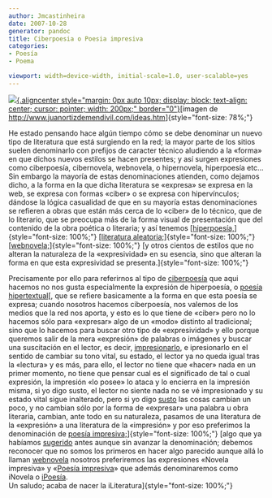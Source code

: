 ```yaml
---
author: Jmcastinheira
date: 2007-10-28
generator: pandoc
title: Ciberpoesia o Poesia impresiva
categories:
- Poesía
- Poema

viewport: width=device-width, initial-scale=1.0, user-scalable=yes
---
```


[![](http://www.juanortizdemendivil.com/poesia.jpg){.aligncenter
style="margin: 0px auto 10px; display: block; text-align: center; cursor: pointer; width: 200px;"
border="0"}](http://www.juanortizdemendivil.com/poesia.jpg)[imagen de
<http://www.juanortizdemendivil.com/ideas.htm>]{style="font-size: 78%;"}

He estado pensando hace algún tiempo cómo se debe denominar un nuevo
tipo de literatura que está surgiendo en la red; la mayor parte de los
sitios suelen denominarlo con prefijos de caracter técnico aludiendo a
la «forma» en que dichos nuevos estilos se hacen presentes; y así surgen
expresiones como ciberpoesía, cibernovela, webnovela, o hipernovela,
hiperpoesía etc... Sin embargo la mayoría de estas denominaciones
atienden, como dejamos dicho, a la forma en la que dicha literatura se
«expresa» se expresa en la web, se expresa con formas «ciber» o se
expresa con hipervínculos; dándose la lógica casualidad de que en su
mayoría estas denominaciones se refieren a obras que están más cerca de
lo «ciber» de lo técnico, que de lo literario, que se preocupa más de la
forma visual de presentación que del contenido de la obra poética o
literaria; y así tenemos
[[hiperpoesía,](http://lorealenelespejo.blogspot.com/2007/09/bitcoras-hiperpoticas.html)]{style="font-size: 100%;"}
[[literatura aleatoria;](http://moebio.com/santiago/bacterias)]{style="font-size: 100%;"}
[[webnovela;](http://www.google.es/search?q=webnovela&ie=utf-8&oe=utf-8&aq=t&rls=org.mozilla:es-ES:official&client=firefox-a)]{style="font-size: 100%;"}
[y otros cientos de estilos que no alteran la naturaleza de la
«expresividad» en su esencia, sino que alteran la forma en que esta
expresividad se presenta.]{style="font-size: 100%;"}

Precisamente por ello para referirnos al tipo de
[ciberpoesía](http://es.wikipedia.org/wiki/Ciberpoes%C3%ADa) que aqui
hacemos no nos gusta especialmente la expresión de hiperpoesía, o
[poesía hipertextual](http://www.deli.deusto.es/Directory/edp/ref/Links/Carmen)[,
que se refiere basicamente a la forma en que esta poesía se expresa;
cuando nosotros hacemos ciberpoesía, nos valemos de los medios que la
red nos aporta, y esto es lo que tiene de «ciber» pero no lo hacemos
sólo para «expresar» algo de un «modo» distinto al tradicional; sino que
lo hacemos para buscar otro tipo de «expresividad» y ello porque
queremos salir de la mera «expresión» de palabras o imágenes y buscar
una suscitación en el lector, es decir,
[impresionarlo](http://www.ensayistas.org/antologia/XXE/zubiri/zubiri4.htm),
e ipresionarlo en el sentido de cambiar su tono vital, su estado, el
lector ya no queda igual tras la «lectura» y es más, para ello, el
lector no tiene que «hacer» nada en un primer momento, no tiene que
pensar cual es el significado de tal o cual expresión, la impresión «lo
posee» lo ataca y lo encierra en la impresión misma, si yo digo susto,
el lector no siente nada no se vé impresionado y su estado vital sigue
inalterado, pero si yo digo
[susto](http://www.peoresnada.com/flash/fotomisteriosa.shtml) las cosas
cambian un poco, y no cambian sólo por la forma de «expresar» una
palabra u obra literaria, cambian, ante todo en su naturaleza, pasamos
de una literatura de la «expresión» a una literatura de la «impresión» y
por eso preferimos la denominación de [poesía impresiva;](http://lorealenelespejo.blogspot.com/search/label/Ciberpoema)]{style="font-size: 100%;"}
[algo que ya habíamos
[sugerido](http://lorealenelespejo.blogspot.com/2007/06/explicacin-experimento-4.html)
antes aunque sin avanzar la denominación; debemos reconocer que no somos
los primeros en hacer algo parecido aunque allá lo llaman
[webnovela](http://www.webnovela.org/) nosotros preferiremos las
expresiones «Novela impresiva» y «[Poesía impresiva](http://lorealenelespejo.blogspot.com/search/label/iPoes%C3%ADa)»
que además denominaremos como iNovela o
[iPoesía](http://lorealenelespejo.blogspot.com/search/label/iPoes%C3%ADa).\
Un saludo; acaba de nacer la iLiteratura]{style="font-size: 100%;"}
